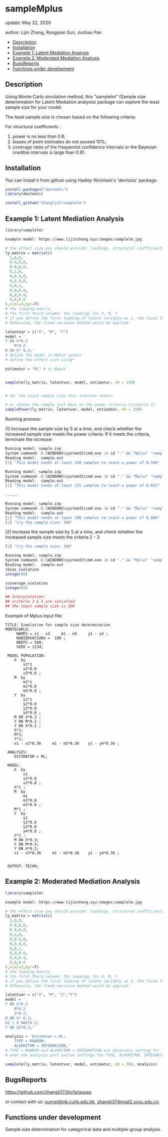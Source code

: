 
# sampleMplus

update: May 22, 2020

author: Lijin Zhang, Rongqian Sun, Junhao Pan

* [Description](#Description)
* [Installation](#Installation)
* [Example 1: Latent Mediation Analysis](#Example-1-Latent-Mediation-Analysis)
* [Example 2: Moderated Mediation Analysis](#Example-2-Moderated-Mediation-Analysis)
* [BugsReports](#BugsReports)
* [Functions under development](#functions-under-development)

## Description

Using Monte Carlo simulation method, this "samplelm" (Sample size determination for Latent Mediation analysis) package can explore the least sample size for your model.



The least sample size is chosen based on the following criteria:

For structural coefficients :

1. power is no less than 0.8;
2. biases of point estimates do not exceed 10%;
3. coverage rates of the frequentist confidence intervals or the Bayesian credible intervals is large than 0.91.



## Installation

You can install it  from github using Hadley Wickham's 'devtools' package. 

```r
install.packages("devtools")
library(devtools)

install_github("zhanglj37/samplelm")
```


## Example 1: Latent Mediation Analysis

```r
library(samplelm)

example model: https://www.lijinzhang.xyz/images/samplelm.jpg

# the effect size you should provide: loadings, structural coefficients
ly_matrix = matrix(c(
  1,0,0,
  0.8,0,0,
  0.8,0,0,
  0,1,0,
  0,0.8,0,
  0,0.8,0,
  0,0,1,
  0,0,0.8,
  0,0,0.8,
  0,0,0.8
),ncol=3,byr=T)
# the loading matrix
# the first-third column: the loadings for X, M, Y
# if you define the first loading of latent variable as 1, the fixed loading method would be used for model identification. 
# Otherwise, the fixed variance method would be applied.

latentvar = c("X", "M", "Y")
model = '
Y ON X*0.3
	M*0.2
M ON X* 0.3;'
# define the model in Mplus synatx
# define the effect size using*

estimator = "ML" # or Bayes


samplelm(ly_matrix, latentvar, model, estimator, n0 = 150)


# n0: the least sample size this function return

# or choose the sample just base on the power criteria (criteria 1)
samplePower(ly_matrix, latentvar, model, estimator, n0 = 150)
```

Running process:

(1) Increase the sample size by 5 at a time, and check whether the increased sample size meets the power criteria. If it meets the criteria, terminate the increase: 

```r
Running model: sample.inp 
System command: C:\WINDOWS\system32\cmd.exe /c cd "." && "Mplus" "sample.inp" 
Reading model:  sample.out 
[1] "This model needs at least 150 samples to reach a power of 0.598"

Running model: sample.inp 
System command: C:\WINDOWS\system32\cmd.exe /c cd "." && "Mplus" "sample.inp" 
Reading model:  sample.out 
[1] "This model needs at least 155 samples to reach a power of 0.652"

......

Running model: sample.inp 
System command: C:\WINDOWS\system32\cmd.exe /c cd "." && "Mplus" "sample.inp" 
Reading model:  sample.out 
[1] "This model needs at least 190 samples to reach a power of 0.804"
[1] "try the sample size: 190"
```

(2) Increase the sample size by 5 at a time, and check whether the increased sample size meets the criteria 2 - 3

```r
[1] "try the sample size: 190"

Running model: sample.inp 
System command: C:\WINDOWS\system32\cmd.exe /c cd "." && "Mplus" "sample.inp" 
Reading model:  sample.out 
$bias_violation
integer(0)

$coverage_violation
integer(0)

## Interpretation:
## criteria 2 & 3 are satisfied
## the least sample size is 190

```



Example of Mplus input file:

```
TITLE: Simulation for sample size determination
MONTECARLO: 
	 NAMES = x1 - x3 	 m1 - m3 	 y1 - y4 ;
	 NOBSERVATIONS =  190 ; 
	 NREPS = 500; 
	 SEED = 1234; 

 MODEL POPULATION: 
	X  by 
		x1*1 
		x2*0.8 
		x3*0.8 ; 
	M  by 
		m1*1 
		m2*0.8 
		m3*0.8 ; 
	Y  by 
		y1*1 
		y2*0.8 
		y3*0.8 
		y4*0.8 ; 
	M ON X*0.3 ;
	Y ON M*0.3 ;
	Y ON X*0.2 ;
	X*1; 
	M*1; 
	Y*1; 
	x1 - x3*0.36 	 m1 - m3*0.36 	 y1 - y4*0.36 ;
	
 ANALYSIS:
	ESTIMATOR = ML; 

 MODEL: 
	X  by 
		x1 
		x2*0.8 
		x3*0.8 ; 
	X*1 ;
	M  by 
		m1 
		m2*0.8 
		m3*0.8 ; 
	M*1 ;
	Y  by 
		y1 
		y2*0.8 
		y3*0.8 
		y4*0.8 ; 
	Y*1 ;
	M ON X*0.3;
	Y ON M*0.3;
	Y ON X*0.2;
	x1 - x3*0.36 	 m1 - m3*0.36 	 y1 - y4*0.36 ;
	
	
 OUTPUT: TECH9;

```

## Example 2: Moderated Mediation Analysis

```r
library(samplelm)

example model: https://www.lijinzhang.xyz/images/samplelm.jpg

# the effect size you should provide: loadings, structural coefficients
ly_matrix = matrix(c(
  1,0,0,
  0.8,0,0,
  0.8,0,0,
  0,1,0,
  0,0.8,0,
  0,0.8,0,
  0,0,1,
  0,0,0.8,
  0,0,0.8,
  0,0,0.8
),ncol=3,byr=T)
# the loading matrix
# the first-third column: the loadings for X, M, Y
# if you define the first loading of latent variable as 1, the fixed loading method would be used for model identification. 
# Otherwise, the fixed variance method would be applied.

latentvar = c("X", "M", "Z","Y")
model = '
Y ON X*0.3
	M*0.2
	Z*0.2;
M ON X* 0.3;
XZ | X XWITH Z;
Y ON XZ*0.3;'

analysis = 'Estimator = ML;
	TYPE = RANDOM;
    ALGORITHM = INTEGRATION;'
# TYPE = RANDOM and ALGORITHM = INTEGRATION are necessary setting for latent moderation analysis.
# when the analysis part inclue settings for TYPE, ALGORITHM, INTEGRATION and so on, you need to define the analysis part using Mplus synatx.

samplelm(ly_matrix, latentvar, model, estimator, n0 = 300, analysis)

```

## BugsReports

https://github.com/zhanglj37/blcfa/issues

or contact with us: sunrq@link.cuhk.edu.hk, zhanglj37@mail2.sysu.edu.cn.

## Functions under development

Sample size determination for categorical data and multiple-group analysis.